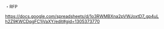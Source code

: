 
・RFP

https://docs.google.com/spreadsheets/d/1o3RWMBXna2pVWJoxtD7_gp4uLh2Z9KWCDqgFC1jVaXY/edit#gid=1305373770
